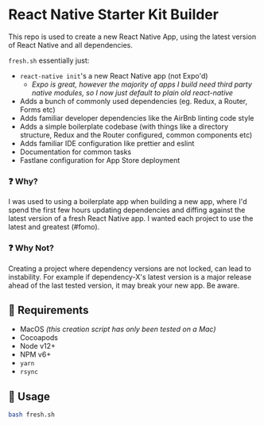 # React Native Starter Kit Builder

This repo is used to create a new React Native App, using the latest version of React Native and all dependencies.

`fresh.sh` essentially just:

- `react-native init`'s a new React Native app (not Expo'd)
    - _Expo is great, however the majority of apps I build need third party native modules, so I now just default to plain old react-native_
- Adds a bunch of commonly used dependencies (eg. Redux, a Router, Forms etc)
- Adds familiar developer dependencies like the AirBnb linting code style
- Adds a simple boilerplate codebase (with things like a directory structure, Redux and the Router configured, common components etc)
- Adds familiar IDE configuration like prettier and eslint
- Documentation for common tasks
- Fastlane configuration for App Store deployment

### ❓ Why?

I was used to using a boilerplate app when building a new app, where I'd spend the first few hours updating dependencies and diffing against the latest version of a fresh React Native app. I wanted each project to use the latest and greatest (#fomo).

### ❓ Why Not?

Creating a project where dependency versions are not locked, can lead to instability. For example if dependency-X's latest version is a major release ahead of the last tested version, it may break your new app. Be aware.

## 🔨 Requirements

- MacOS _(this creation script has only been tested on a Mac)_
- Cocoapods
- Node v12+
- NPM v6+
- `yarn`
- `rsync`

## 🚀 Usage

```bash
bash fresh.sh
```
